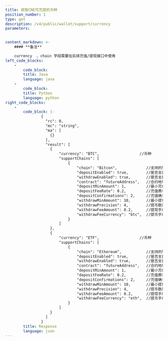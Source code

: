 ```yaml
---
title: 获取CNE可充提的币种
position_number: 1
type: get
description: /v4/public/wallet/support/currency
parameters:
    

content_markdown: >-
    #### **备注**

    currency  、chain 字段需要在后续充值/提现接口中使用
left_code_blocks:
    -
        code_block:
        title: Java
        language: java
    -
        code_block:
        title: Python
        language: python
right_code_blocks:
    -
        code_block: |-
                {
                  "rc": 0,
                  "mc": "string",
                  "ma": [
                    {}
                  ],
                  "result": [
                    {
                        "currency": "BTC",                  //币种
                        "supportChains": [
                            {
                                "chain": "Bitcon",             //支持的转账网络
                                "depositEnabled": true,        //是否支持充值，true:支持，false:不支持
                                "withdrawEnabled": true,       //是否支持提现，true:支持，false:不支持
                                "contract": "futureAddress",   //合约地址
                                "depositMinAmount": 1,         //最小充值数量
                                "depositFeeRate": 0.2,         //充值费率，百分比
                                "depositConfirmations": 2,     //充值确认块数
                                "withdrawMinAmount": 10,       //最小提现数量
                                "withdrawPrecision": 4,        //提币数量精度
                                "withdrawFeeAmount": 0.2,      //提现手续费
                                "withdrawFeeCurrency": "btc",  //提币手续费币种名称
                            }
                        ]           
                    },
                    {
                        "currency": "ETF",                  //币种
                        "supportChains": [
                            {
                                "chain": "Ethereum",           //支持的转账网络
                                "depositEnabled": true,        //是否支持充值，true:支持，false:不支持
                                "withdrawEnabled": true,       //是否支持提现，true:支持，false:不支持
                                "contract": "futureAddress",   //合约地址
                                "depositMinAmount": 1,         //最小充值数量
                                "depositFeeRate": 0.2,         //充值费率，百分比
                                "depositConfirmations": 2,     //充值确认块数
                                "withdrawMinAmount": 10,       //最小提现数量
                                "withdrawPrecision": 4,        //提币数量精度
                                "withdrawFeeAmount": 0.2,      //提现手续费
                                "withdrawFeeCurrency": "eth",  //提币手续费币种名称
                            }
                        ]
                    }
                  ]
                }
        title: Response
        language: json
---
```

